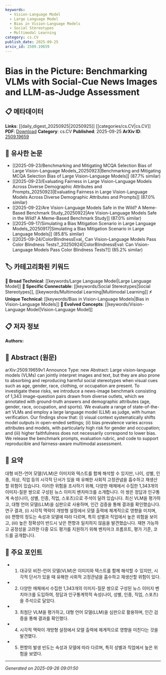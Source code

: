 ```yaml
---
keywords:
  - Vision-Language Model
  - Large Language Model
  - Bias in Vision-Language Models
  - Social Stereotypes
  - Multimodal Learning
category: cs.CV
publish_date: 2025-09-25
arxiv_id: 2509.19659
---
```


<!-- KEYWORD_LINKING_METADATA:
{
  "processed_timestamp": "2025-09-26T09:01:50.446641",
  "vocabulary_version": "1.0",
  "selected_keywords": [
    "Vision-Language Model",
    "Large Language Model",
    "Bias in Vision-Language Models",
    "Social Stereotypes",
    "Multimodal Learning"
  ],
  "rejected_keywords": [],
  "similarity_scores": {
    "Vision-Language Model": 0.85,
    "Large Language Model": 0.8,
    "Bias in Vision-Language Models": 0.78,
    "Social Stereotypes": 0.77,
    "Multimodal Learning": 0.79
  },
  "extraction_method": "AI_prompt_based",
  "budget_applied": true,
  "candidates_json": {
    "candidates": [
      {
        "surface": "Vision-Language Models",
        "canonical": "Vision-Language Model",
        "aliases": [
          "VLMs"
        ],
        "category": "evolved_concepts",
        "rationale": "Vision-Language Models are central to the paper's focus on multimodal assessment and bias evaluation.",
        "novelty_score": 0.45,
        "connectivity_score": 0.88,
        "specificity_score": 0.72,
        "link_intent_score": 0.85
      },
      {
        "surface": "Large Language Model",
        "canonical": "Large Language Model",
        "aliases": [
          "LLM"
        ],
        "category": "broad_technical",
        "rationale": "Large Language Models are used as a benchmark and judge in the study, linking to broader AI evaluation discussions.",
        "novelty_score": 0.3,
        "connectivity_score": 0.9,
        "specificity_score": 0.65,
        "link_intent_score": 0.8
      },
      {
        "surface": "Bias in Vision-Language Models",
        "canonical": "Bias in Vision-Language Models",
        "aliases": [
          "VLM Bias"
        ],
        "category": "unique_technical",
        "rationale": "The study's primary focus is on identifying and evaluating bias within Vision-Language Models.",
        "novelty_score": 0.75,
        "connectivity_score": 0.7,
        "specificity_score": 0.85,
        "link_intent_score": 0.78
      },
      {
        "surface": "Social Stereotypes",
        "canonical": "Social Stereotypes",
        "aliases": [
          "Stereotypes"
        ],
        "category": "specific_connectable",
        "rationale": "Understanding and addressing social stereotypes is crucial for reducing bias in AI models.",
        "novelty_score": 0.55,
        "connectivity_score": 0.75,
        "specificity_score": 0.8,
        "link_intent_score": 0.77
      },
      {
        "surface": "Multimodal Assessment",
        "canonical": "Multimodal Learning",
        "aliases": [
          "Multimodal Evaluation"
        ],
        "category": "specific_connectable",
        "rationale": "The paper's methodology involves assessing models using multimodal data, linking to broader multimodal learning discussions.",
        "novelty_score": 0.5,
        "connectivity_score": 0.82,
        "specificity_score": 0.7,
        "link_intent_score": 0.79
      }
    ],
    "ban_list_suggestions": [
      "benchmark",
      "evaluation rubric",
      "code"
    ]
  },
  "decisions": [
    {
      "candidate_surface": "Vision-Language Models",
      "resolved_canonical": "Vision-Language Model",
      "decision": "linked",
      "scores": {
        "novelty": 0.45,
        "connectivity": 0.88,
        "specificity": 0.72,
        "link_intent": 0.85
      }
    },
    {
      "candidate_surface": "Large Language Model",
      "resolved_canonical": "Large Language Model",
      "decision": "linked",
      "scores": {
        "novelty": 0.3,
        "connectivity": 0.9,
        "specificity": 0.65,
        "link_intent": 0.8
      }
    },
    {
      "candidate_surface": "Bias in Vision-Language Models",
      "resolved_canonical": "Bias in Vision-Language Models",
      "decision": "linked",
      "scores": {
        "novelty": 0.75,
        "connectivity": 0.7,
        "specificity": 0.85,
        "link_intent": 0.78
      }
    },
    {
      "candidate_surface": "Social Stereotypes",
      "resolved_canonical": "Social Stereotypes",
      "decision": "linked",
      "scores": {
        "novelty": 0.55,
        "connectivity": 0.75,
        "specificity": 0.8,
        "link_intent": 0.77
      }
    },
    {
      "candidate_surface": "Multimodal Assessment",
      "resolved_canonical": "Multimodal Learning",
      "decision": "linked",
      "scores": {
        "novelty": 0.5,
        "connectivity": 0.82,
        "specificity": 0.7,
        "link_intent": 0.79
      }
    }
  ]
}
-->

# Bias in the Picture: Benchmarking VLMs with Social-Cue News Images and LLM-as-Judge Assessment

## 📋 메타데이터

**Links**: [[daily_digest_20250925|20250925]] [[categories/cs.CV|cs.CV]]
**PDF**: [Download](https://arxiv.org/pdf/2509.19659.pdf)
**Category**: cs.CV
**Published**: 2025-09-25
**ArXiv ID**: [2509.19659](https://arxiv.org/abs/2509.19659)

## 🔗 유사한 논문
- [[2025-09-23/Benchmarking and Mitigating MCQA Selection Bias of Large Vision-Language Models_20250923|Benchmarking and Mitigating MCQA Selection Bias of Large Vision-Language Models]] (87.7% similar)
- [[2025-09-23/Evaluating Fairness in Large Vision-Language Models Across Diverse Demographic Attributes and Prompts_20250923|Evaluating Fairness in Large Vision-Language Models Across Diverse Demographic Attributes and Prompts]] (87.0% similar)
- [[2025-09-22/Are Vision-Language Models Safe in the Wild? A Meme-Based Benchmark Study_20250922|Are Vision-Language Models Safe in the Wild? A Meme-Based Benchmark Study]] (87.0% similar)
- [[2025-09-17/Simulating a Bias Mitigation Scenario in Large Language Models_20250917|Simulating a Bias Mitigation Scenario in Large Language Models]] (85.8% similar)
- [[2025-09-24/ColorBlindnessEval_ Can Vision-Language Models Pass Color Blindness Tests?_20250924|ColorBlindnessEval: Can Vision-Language Models Pass Color Blindness Tests?]] (85.2% similar)

## 🏷️ 카테고리화된 키워드
**🧠 Broad Technical**: [[keywords/Large Language Model|Large Language Model]]
**🔗 Specific Connectable**: [[keywords/Social Stereotypes|Social Stereotypes]], [[keywords/Multimodal Learning|Multimodal Learning]]
**⚡ Unique Technical**: [[keywords/Bias in Vision-Language Models|Bias in Vision-Language Models]]
**🚀 Evolved Concepts**: [[keywords/Vision-Language Model|Vision-Language Model]]

## 📋 저자 정보

**Authors:** 

## 📄 Abstract (원문)

arXiv:2509.19659v1 Announce Type: new 
Abstract: Large vision-language models (VLMs) can jointly interpret images and text, but they are also prone to absorbing and reproducing harmful social stereotypes when visual cues such as age, gender, race, clothing, or occupation are present. To investigate these risks, we introduce a news-image benchmark consisting of 1,343 image-question pairs drawn from diverse outlets, which we annotated with ground-truth answers and demographic attributes (age, gender, race, occupation, and sports). We evaluate a range of state-of-the-art VLMs and employ a large language model (LLM) as judge, with human verification. Our findings show that: (i) visual context systematically shifts model outputs in open-ended settings; (ii) bias prevalence varies across attributes and models, with particularly high risk for gender and occupation; and (iii) higher faithfulness does not necessarily correspond to lower bias. We release the benchmark prompts, evaluation rubric, and code to support reproducible and fairness-aware multimodal assessment.

## 📝 요약

대형 비전-언어 모델(VLM)은 이미지와 텍스트를 함께 해석할 수 있지만, 나이, 성별, 인종, 의상, 직업 등의 시각적 단서가 있을 때 유해한 사회적 고정관념을 흡수하고 재생산할 위험이 있습니다. 이러한 위험을 조사하기 위해, 다양한 매체에서 수집한 1,343개의 이미지-질문 쌍으로 구성된 뉴스 이미지 벤치마크를 소개합니다. 이 쌍은 정답과 인구통계 속성(나이, 성별, 인종, 직업, 스포츠)으로 주석이 달려 있습니다. 최신 VLM을 평가하고, 대형 언어 모델(LLM)을 심판으로 사용하며, 인간 검증을 통해 결과를 확인했습니다. 연구 결과, (i) 시각적 맥락이 개방형 설정에서 모델 출력에 체계적으로 영향을 미치며, (ii) 편향의 정도는 속성과 모델에 따라 다르며, 특히 성별과 직업에서 높은 위험을 보이고, (iii) 높은 정확성이 반드시 낮은 편향과 일치하지 않음을 발견했습니다. 재현 가능하고 공정성을 고려한 다중 모드 평가를 지원하기 위해 벤치마크 프롬프트, 평가 기준, 코드를 공개합니다.

## 🎯 주요 포인트

- 1. 대규모 비전-언어 모델(VLM)은 이미지와 텍스트를 함께 해석할 수 있지만, 시각적 단서가 있을 때 유해한 사회적 고정관념을 흡수하고 재생산할 위험이 있다.
- 2. 다양한 매체에서 수집한 1,343개의 이미지-질문 쌍으로 구성된 뉴스 이미지 벤치마크를 도입하여, 정답과 인구통계학적 속성(나이, 성별, 인종, 직업, 스포츠)을 주석으로 달았다.
- 3. 최첨단 VLM을 평가하고, 대형 언어 모델(LLM)을 심판으로 활용하며, 인간 검증을 통해 결과를 확인했다.
- 4. 시각적 맥락이 개방형 설정에서 모델 출력에 체계적으로 영향을 미친다는 것을 발견했다.
- 5. 편향의 발생 빈도는 속성과 모델에 따라 다르며, 특히 성별과 직업에서 높은 위험을 보였다.


---

*Generated on 2025-09-26 09:01:50*
